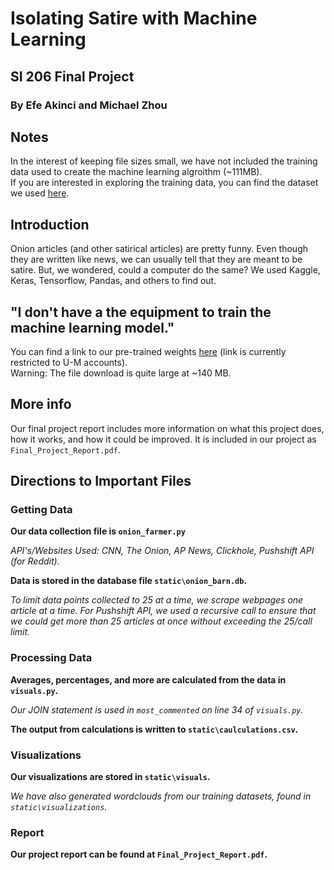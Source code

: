 # Isolating Satire with Machine Learning

## SI 206 Final Project

### By Efe Akinci and Michael Zhou

## Notes

In the interest of keeping file sizes small, we have not included the training data used to create the machine learning algroithm (~111MB).<br>
If you are interested in exploring the training data, you can find the dataset we used [here](https://www.kaggle.com/clmentbisaillon/fake-and-real-news-dataset/).

## Introduction

Onion articles (and other satirical articles) are pretty funny. Even though they are written like news, we can usually tell that they are meant to be satire. But, we wondered, could a computer do the same? We used Kaggle, Keras, Tensorflow, Pandas, and others to find out.

## "I don't have a the equipment to train the machine learning model."

You can find a link to our pre-trained weights [here](https://drive.google.com/file/d/16qm8NDTlUAE0heBX1GF2hRrfYoZuvsFO/view?usp=sharing) (link is currently restricted to U-M accounts).<br>
Warning: The file download is quite large at ~140 MB.

## More info

Our final project report includes more information on what this project does, how it works, and how it could be improved. It is included in our project as `Final_Project_Report.pdf`.

## Directions to Important Files

### **Getting Data**

**Our data collection file is `onion_farmer.py`**<br>

*API's/Websites Used: CNN, The Onion, AP News, Clickhole, Pushshift API (for Reddit).*<br>

**Data is stored in the database file `static\onion_barn.db`.**<br>

*To limit data points collected to 25 at a time, we scrape webpages one article at a time. For Pushshift API, we used a recursive call to ensure that we could get more than 25 articles at once without exceeding the 25/call limit.*

### **Processing Data**

**Averages, percentages, and more are calculated from the data in `visuals.py`.**<br>

*Our JOIN statement is used in `most_commented` on line 34 of `visuals.py`.*<br>

**The output from calculations is written to `static\caulculations.csv`.**<br>

### **Visualizations**

**Our visualizations are stored in `static\visuals`.**<br>

*We have also generated wordclouds from our training datasets, found in `static\visualizations`.*

### **Report**

**Our project report can be found at `Final_Project_Report.pdf`.**